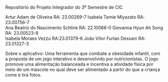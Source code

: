 Repositório do Projeto Integrador do 3º Semestre de CIC

Artur Adam de Oliveira	                        RA: 23.00269-7
Isabela Tamie Miyazato                          RA: 23.00756-7     
Ana Beatriz do Nascimento Schlink               RA: 22.10066-0
Giovanna Hyun Ah Song                           RA: 23.00523-8   
Isabela Moraes Vezzu	                        RA:23.01379-6
João Vitor Furlan Dessani			            RA: 23.01327-3

Sobre o aplicativo:
Uma ferramenta que combate a obesidade infantil, com a proposta de um jogo interativo e desenvolvido por nutricionistas.
O jogo promove uma alimentação balanceada e incentiva a atividade física por meio de um mascote no qual deve ser alimentado a partir do que a criança come e tira fotos.
